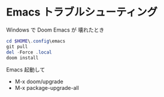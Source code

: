 # Emacs トラブルシューティング

Windows で Doom Emacs が 壊れたとき

```powershell
cd $HOME\.config\emacs
git pull
del -Force .local
doom install
```

Emacs 起動して

- M-x doom/upgrade
- M-x package-upgrade-all
